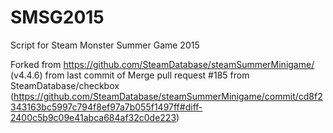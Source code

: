 # SMSG2015
Script for Steam Monster Summer Game 2015

Forked from https://github.com/SteamDatabase/steamSummerMinigame/ (v4.4.6) from last commit of Merge pull request #185 from SteamDatabase/checkbox (https://github.com/SteamDatabase/steamSummerMinigame/commit/cd8f2343163bc5997c794f8ef97a7b055f1497ff#diff-2400c5b9c09e41abca684af32c0de223)
